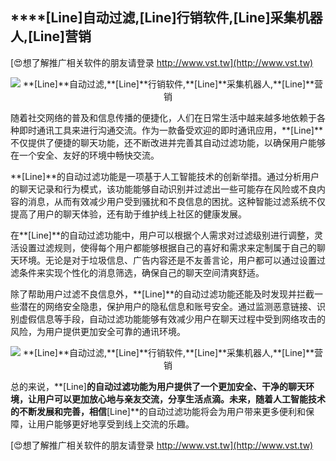 ## ****[Line]**自动过滤,**[Line]**行销软件,**[Line]**采集机器人,**[Line]**营销**

[😍想了解推广相关软件的朋友请登录 http://www.vst.tw](http://www.vst.tw)

 <center><img src="https://vst.tw/MP4/tuiguang/png/2.png" alt="**[Line]**自动过滤,**[Line]**行销软件,**[Line]**采集机器人,**[Line]**营销"></center>

随着社交网络的普及和信息传播的便捷化，人们在日常生活中越来越多地依赖于各种即时通讯工具来进行沟通交流。作为一款备受欢迎的即时通讯应用，**[Line]**不仅提供了便捷的聊天功能，还不断改进并完善其自动过滤功能，以确保用户能够在一个安全、友好的环境中畅快交流。

**[Line]**的自动过滤功能是一项基于人工智能技术的创新举措。通过分析用户的聊天记录和行为模式，该功能能够自动识别并过滤出一些可能存在风险或不良内容的消息，从而有效减少用户受到骚扰和不良信息的困扰。这种智能过滤系统不仅提高了用户的聊天体验，还有助于维护线上社区的健康发展。

在**[Line]**的自动过滤功能中，用户可以根据个人需求对过滤级别进行调整，灵活设置过滤规则，使得每个用户都能够根据自己的喜好和需求来定制属于自己的聊天环境。无论是对于垃圾信息、广告内容还是不友善言论，用户都可以通过设置过滤条件来实现个性化的消息筛选，确保自己的聊天空间清爽舒适。

除了帮助用户过滤不良信息外，**[Line]**的自动过滤功能还能及时发现并拦截一些潜在的网络安全隐患，保护用户的隐私信息和账号安全。通过监测恶意链接、识别虚假信息等手段，自动过滤功能能够有效减少用户在聊天过程中受到网络攻击的风险，为用户提供更加安全可靠的通讯环境。

 <center><img src="https://vst.tw/MP4/tuiguang/png/8.png" alt="**[Line]**自动过滤,**[Line]**行销软件,**[Line]**采集机器人,**[Line]**营销"></center>

总的来说，**[Line]**的自动过滤功能为用户提供了一个更加安全、干净的聊天环境，让用户可以更加放心地与亲友交流，分享生活点滴。未来，随着人工智能技术的不断发展和完善，相信**[Line]**的自动过滤功能将会为用户带来更多便利和保障，让用户能够更好地享受到线上交流的乐趣。

[😍想了解推广相关软件的朋友请登录 http://www.vst.tw](http://www.vst.tw)



